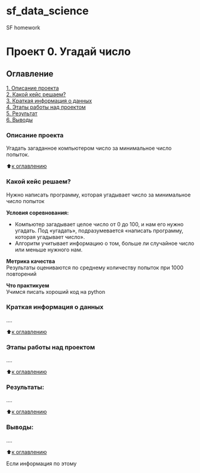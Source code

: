 # sf_data_science
SF homework
# Проект 0. Угадай число

## Оглавление  
[1. Описание проекта](https://github.com/StepanovEU/sf_data_science/tree/main?tab=readme-ov-file/README.md#Описание-проекта)  
[2. Какой кейс решаем?](https://github.com/StepanovEU/sf_data_science/tree/main?tab=readme-ov-file/README.md#Какой-кейс-решаем)  
[3. Краткая информация о данных](https://github.com/StepanovEU/sf_data_science/tree/main?tab=readme-ov-file/README.md#Краткая-информация-о-данных)  
[4. Этапы работы над проектом](https://github.com/StepanovEU/sf_data_science/tree/main?tab=readme-ov-file/README.md#Этапы-работы-над-проектом)  
[5. Результат](https://github.com/StepanovEU/sf_data_science/tree/main?tab=readme-ov-file/README.md#Результат)    
[6. Выводы](https://github.com/StepanovEU/sf_data_science/tree/main?tab=readme-ov-file/README.md#Выводы) 

### Описание проекта    
Угадать загаданное компьютером число за минимальное число попыток.

:arrow_up:[к оглавлению](https://github.com/StepanovEU/sf_data_science/tree/main?tab=readme-ov-file/README.md#Оглавление)


### Какой кейс решаем?    
Нужно написать программу, которая угадывает число за минимальное число попыток

**Условия соревнования:**  
- Компьютер загадывает целое число от 0 до 100, и нам его нужно угадать. Под «угадать», подразумевается «написать программу, которая угадывает число».
- Алгоритм учитывает информацию о том, больше ли случайное число или меньше нужного нам.

**Метрика качества**     
Результаты оцениваются по среднему количеству попыток при 1000 повторений

**Что практикуем**     
Учимся писать хороший код на python


### Краткая информация о данных
....
  
:arrow_up:[к оглавлению](https://github.com/StepanovEU/sf_data_science/tree/main?tab=readme-ov-file/README.md#Оглавление)


### Этапы работы над проектом  
....

:arrow_up:[к оглавлению](https://github.com/StepanovEU/sf_data_science/tree/main?tab=readme-ov-file/README.md#Оглавление)


### Результаты:  
....

:arrow_up:[к оглавлению](https://github.com/StepanovEU/sf_data_science/tree/main?tab=readme-ov-file/README.md#Оглавление)


### Выводы:  
....

:arrow_up:[к оглавлению](https://github.com/StepanovEU/sf_data_science/tree/main?tab=readme-ov-file/README.md#Оглавление)


Если информация по этому